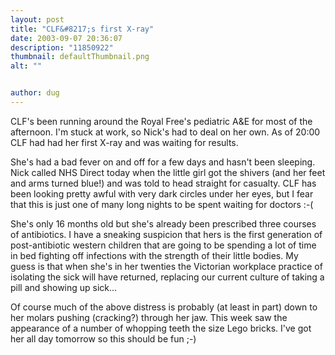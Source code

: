 ```yaml
---
layout: post
title: "CLF&#8217;s first X-ray"
date: 2003-09-07 20:36:07
description: "11850922"
thumbnail: defaultThumbnail.png
alt: ""


author: dug
---
```


<p><span class="caps">CLF'</span>s been running around the Royal Free's pediatric <span class="caps">A&amp;E </span>for most of the afternoon. I'm stuck at work, so Nick's had to deal on her own. As of 20:00 <span class="caps">CLF </span>had had her first X-ray and was waiting for results.</p>

<p>She's had a bad fever on and off for a few days and hasn't been sleeping. Nick called <span class="caps">NHS</span> Direct today when the little girl got the shivers (and her feet and arms turned blue!) and was told to head straight for casualty. <span class="caps">CLF </span>has been looking pretty awful with very dark circles under her eyes, but I fear that this is just one of many long nights to be spent waiting for doctors :-(</p>

<p>She's only 16 months old but she's already been prescribed three courses of antibiotics. I have a sneaking suspicion that hers is the first generation of post-antibiotic western children that are going to be spending a lot of time in bed fighting off infections with the strength of their little bodies. My guess is that when she's in her twenties the Victorian workplace practice of isolating the sick will have returned, replacing our current culture of taking a pill and showing up sick...</p>

<p>Of course much of the above distress is probably (at least in part) down to her molars pushing (cracking?) through her jaw. This week saw the appearance of a number of whopping teeth the size Lego bricks. I've got her all day tomorrow so this should be fun ;-)</p>
